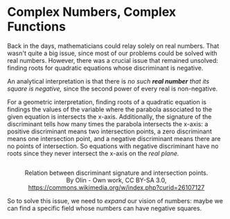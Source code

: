 # Complex Numbers, Complex Functions

Back in the days, mathematicians could relay solely on real numbers. That wasn't quite a big issue, since most of our problems could be solved with real numbers. However, there was a crucial issue that remained unsolved: finding roots for quadratic equations whose discriminant is negative.

An analytical interpretation is that there is _no such **real number** that its square is negative,_ since the second power of every real is non-negative.

For a geometric interpretation, finding roots of a quadratic equation is findings the values of the variable where the parabola associated to the given equation is intersects the x-axis. Additionally, the signature of the discriminant tells how many times the parabola intersects the x-axis: a positive discriminant means two intersection points, a zero discriminant means one intersection point, and a negative discriminant means there are no points of intersection. So equations with negative discriminant have no roots since they never intersect the x-axis on the _real plane._

<div align="center"><figure><img src="https://upload.wikimedia.org/wikipedia/commons/3/35/Quadratic_eq_discriminant.svg" alt=""><figcaption><p>Relation between discriminant signature and intersection points.<br>By Olin - Own work, CC BY-SA 3.0, <a href="https://commons.wikimedia.org/w/index.php?curid=26107127">https://commons.wikimedia.org/w/index.php?curid=26107127</a></p></figcaption></figure></div>

So to solve this issue, we need to _expand_ our vision of numbers: maybe we can find a specific field whose numbers can have negative squares.
